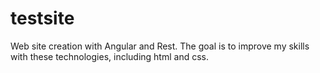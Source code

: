 # testsite
Web site creation with Angular and Rest. 
The goal is to improve my skills with these technologies, including html and css.
